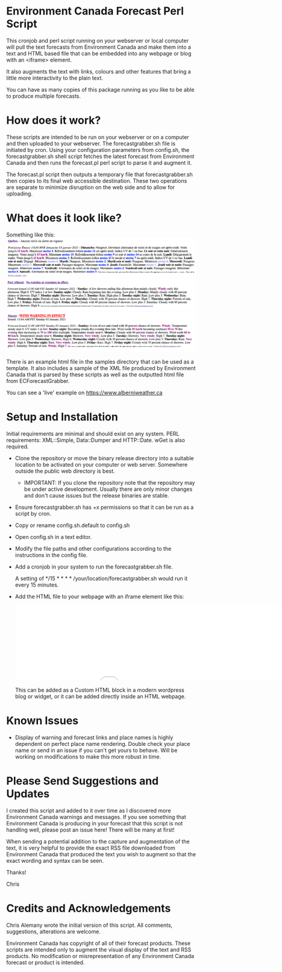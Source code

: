 # Environment Canada Forecast Perl Script
This cronjob and perl script running on your webserver or local computer will pull the text forecasts from Environment Canada and make them into a text and HTML based file that can be embedded into any webpage or blog with an \<iframe> element.

It also augments the text with links, colours and other features that bring a little more interactivity to the plain text.

You can have as many copies of this package running as you like to be able to produce multiple forecasts.

# How does it work?

These scripts are intended to be run on your webserver or on a computer and then uploaded to your webserver.  The forecastgrabber.sh file is initiated by cron. Using your configuration parameters from config.sh, the forecastgrabber.sh shell script fetches the latest forecast from Environment Canada and then runs the forecast.pl perl script to parse it and augment it.

The forecast.pl script then outputs a temporary file that forecastgrabber.sh then copies to its final web accessible destination.  These two operations are separate to minimize disruption on the web side and to allow for uploading.

# What does it look like?

Something like this:
![image](https://github.com/chrisale/ECForecastGrabber/blob/main/images/forecastscreenshot1.png)
![image](https://github.com/chrisale/ECForecastGrabber/blob/main/images/forecastscreenshot2.png)
![image](https://github.com/chrisale/ECForecastGrabber/blob/main/images/forecastscreenshot3.png)

There is an example html file in the samples directory that can be used as a template.  It also includes a sample of the XML file produced by Environment Canada that is parsed by these scripts as well as the outputted html file from ECForecastGrabber.

You can see a 'live' example on https://www.alberniweather.ca

# Setup and Installation

Initial requirements are minimal and should exist on any system.
PERL requirements: XML::Simple, Data::Dumper and HTTP::Date.
wGet is also required.

* Clone the repository or move the binary release directory into a suitable location to be activated on your computer or web server. Somewhere outside the public web directory is best.
	- IMPORTANT: If you clone the repository note that the repository may be under active development. Usually there are only minor changes and don't cause issues but the release binaries are stable.

* Ensure forecastgrabber.sh has +x permissions so that it can be run as a script by cron.

* Copy or rename config.sh.default to config.sh

* Open config.sh in a text editor.

* Modify the file paths and other configurations according to the instructions in the config file.

* Add a cronjob in your system to run the forecastgrabber.sh file.
	
	A setting of */15 * * * * /your/location/forecastgrabber.sh would run it every 15 minutes.

* Add the HTML file to your webpage with an iframe element like this:
	<iframe title="Your Local Forecast" width="1000" height="200" src="/ECForecast.html" name="YourTextForecast" style="border:none; width:1000; height:200px; " > </iframe>
	
	This can be added as a Custom HTML block in a modern wordpress blog or widget, or it can be added directly inside an HTML webpage.
	
# Known Issues

* Display of warning and forecast links and place names is highly dependent on perfect place name rendering. Double check your place name or send in an issue if you can't get yours to behave. Will be working on modifications to make this more robust in time.

# Please Send Suggestions and Updates

I created this script and added to it over time as I discovered more Environment Canada warnings and messages. If you see something that Environment Canada is producing in your forecast that this script is not handling well, please post an issue here!  There will be many at first!

When sending a potential addition to the capture and augmentation of the text, it is very helpful to provide the exact RSS file downloaded from Environment Canada that produced the text you wish to augment so that the exact wording and syntax can be seen.

Thanks!

Chris


# Credits and Acknowledgements
Chris Alemany wrote the initial version of this script.  All comments, suggestions, alterations are welcome.

Environment Canada has copyright of all of their forecast products. These scripts are intended only to augment the visual display of the text and RSS products. No modification or misrepresentation of any Environment Canada forecast or product is intended.
